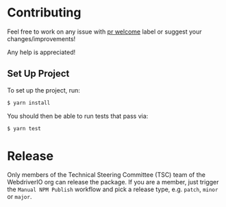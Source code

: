 # Contributing

Feel free to work on any issue with [pr welcome](https://github.com/vvo/selenium-standalone/issues?q=is%3Aissue+is%3Aopen+label%3A%22pr+welcome%22) label or suggest your changes/improvements!

Any help is appreciated!

## Set Up Project

To set up the project, run:

```sh
$ yarn install
```

You should then be able to run tests that pass via:

```sh
$ yarn test
```

# Release

Only members of the Technical Steering Committee (TSC) team of the WebdriverIO org can release the package. If you are a member, just trigger the `Manual NPM Publish` workflow and pick a release type, e.g. `patch`, `minor` or `major`.
